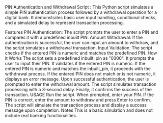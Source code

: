 PIN Authentication and Withdrawal Script :
This Python script simulates a simple PIN authentication process followed by a withdrawal operation for a digital bank. It demonstrates basic user input handling, conditional checks, and a simulated delay to represent transaction processing.

Features
PIN Authentication: The script prompts the user to enter a PIN and compares it with a predefined inbuilt PIN.
Amount Withdrawal: If the authentication is successful, the user can input an amount to withdraw, and the script simulates a withdrawal transaction.
Input Validation: The script checks if the entered PIN is numeric and matches the predefined PIN.
How it Works
The script sets a predefined inbuilt_pin as "0000".
It prompts the user to input their PIN.
It validates if the entered PIN is numeric:
If the entered PIN is numeric and matches the inbuilt_pin, it proceeds with the withdrawal process.
If the entered PIN does not match or is not numeric, it displays an error message.
Upon successful authentication, the user is prompted to enter the withdrawal amount.
The script simulates transaction processing with a 3-second delay.
Finally, it confirms the success of the transaction.
USAGE
Run the script.
When prompted, enter your PIN.
If the PIN is correct, enter the amount to withdraw and press Enter to confirm.
The script will simulate the transaction process and display a success message upon completion.
Notes
This is a basic simulation and does not include real banking functionalities.
